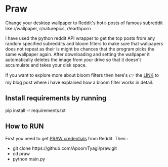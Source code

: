 # Praw
Change your desktop wallpaper to Reddit's hot🔥 posts of famous subreddit like r/wallpaper, r/naturepics, r/earthporn


I have used the python reddit API wrapper to get the top posts from any random specified subreddits and bloom filters to make sure that wallpapers does not repeat as their is might be chances that the program picks the same wallpaper again. After downloading and setting the wallpaper it automatically deletes the image from your drive so that it doesn't accumulate and takes your disk space. 

If you want to explore more about bloom filters then here's 👉 the [LINK](https://apoorvtyagi133.blogspot.com/2020/05/bloom-filter.html) to my blog post where i have explained how a bloom filter works in detail.

## Install requirements by running
pip install -r requirements.txt

## How to RUN
First you need to get [PRAW credentials](https://praw.readthedocs.io/en/latest/getting_started/quick_start.html) from Reddit. Then :

<ul>
<li>git clone https://github.com/ApoorvTyagi/praw.git </li>
<li>cd praw <l/i>
<li>python main.py </li>
<ul>
